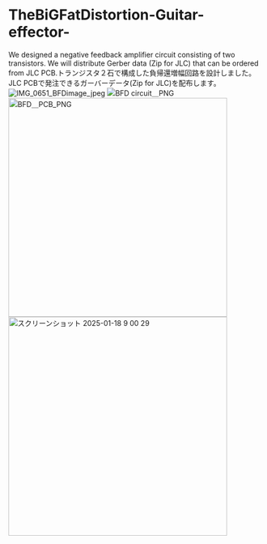 # TheBiGFatDistortion-Guitar-effector-
We designed a negative feedback amplifier circuit consisting of two transistors. We will distribute Gerber data (Zip for JLC) that can be ordered from JLC PCB.トランジスタ２石で構成した負帰還増幅回路を設計しました。JLC PCBで発注できるガーバーデータ(Zip for JLC)を配布します。
![IMG_0651_BFDimage_jpeg](https://github.com/user-attachments/assets/dbf08f46-3421-4dfe-8f6b-2936cf55e5ae)
![BFD circuit＿PNG](https://github.com/user-attachments/assets/6c77fae7-267a-4626-b5da-179bfe3b6a60)
<img width="432" alt="BFD＿PCB_PNG" src="https://github.com/user-attachments/assets/481811d3-e4df-4e07-9c29-f41d96a4e6fc" />
<img width="432" alt="スクリーンショット 2025-01-18 9 00 29" src="https://github.com/user-attachments/assets/8fc69170-f81b-4e4d-9126-af1a387b1159" />
